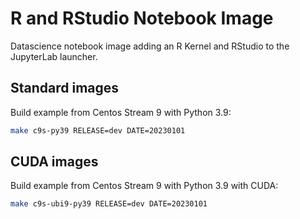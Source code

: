 # R and RStudio Notebook Image

Datascience notebook image adding an R Kernel and RStudio to the JupyterLab launcher.

## Standard images

Build example from Centos Stream 9 with Python 3.9:

```bash
make c9s-py39 RELEASE=dev DATE=20230101
```

## CUDA images

Build example from Centos Stream 9 with Python 3.9 with CUDA:

```bash
make c9s-ubi9-py39 RELEASE=dev DATE=20230101
```
